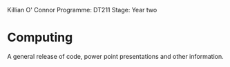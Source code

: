 Killian O' Connor
Programme: DT211
Stage: Year two

Computing
=========

A general release of code, power point presentations and other information.

